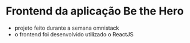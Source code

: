 # Frontend da aplicação Be the Hero

- projeto feito durante a semana omnistack
- o frontend foi desenvolvido utilizado o ReactJS
